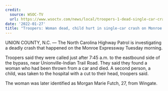 ```yaml
---
credit:
  source: WSOC-TV
  url: https://www.wsoctv.com/news/local/troopers-1-dead-single-car-crash-monroe-expressway/2CRHIRJ4JFDH3FQUNUA27364V4/
date: '2022-01-27'
title: "Troopers: Woman dead, child hurt in single-car crash on Monroe Expressway"
---
```

UNION COUNTY, N.C. — The North Carolina Highway Patrol is investigating a deadly crash that happened on the Monroe Expressway Tuesday morning.

Troopers said they were called just after 7:45 a.m. to the eastbound side of the bypass, near Unionville-Indian Trail Road. They said they found a woman who had been thrown from a car and died. A second person, a child, was taken to the hospital with a cut to their head, troopers said.

The woman was later identified as Morgan Marie Futch, 27, from Wingate.
